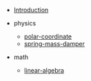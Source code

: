 - [Introduction](./README.md)

- physics
  - [polar-coordinate](physics/polar-coordinate.md)
  - [spring-mass-damper](physics/spring-mass-damper.md)
- math
	- [linear-algebra](math/linear-algebra.md)

